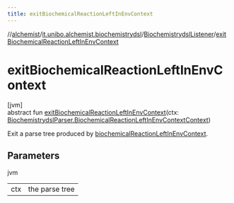```yaml
---
title: exitBiochemicalReactionLeftInEnvContext
---
```

//[alchemist](../../../index.html)/[it.unibo.alchemist.biochemistrydsl](../index.html)/[BiochemistrydslListener](index.html)/[exitBiochemicalReactionLeftInEnvContext](exit-biochemical-reaction-left-in-env-context.html)



# exitBiochemicalReactionLeftInEnvContext



[jvm]\
abstract fun [exitBiochemicalReactionLeftInEnvContext](exit-biochemical-reaction-left-in-env-context.html)(ctx: [BiochemistrydslParser.BiochemicalReactionLeftInEnvContextContext](../-biochemistrydsl-parser/-biochemical-reaction-left-in-env-context-context/index.html))



Exit a parse tree produced by [biochemicalReactionLeftInEnvContext](../-biochemistrydsl-parser/biochemical-reaction-left-in-env-context.html).



## Parameters


jvm

| | |
|---|---|
| ctx | the parse tree |




